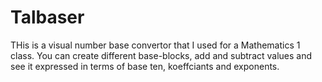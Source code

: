 # Talbaser
THis is a visual number base convertor that I used for a Mathematics 1 class.
You can create different base-blocks, add and subtract values and see it expressed in terms of base ten, koeffciants and exponents.
